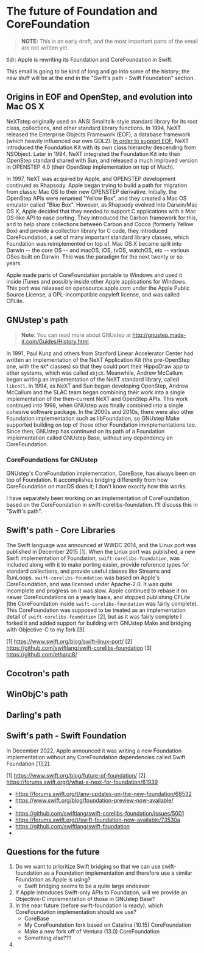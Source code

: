 # The future of Foundation and CoreFoundation

> **NOTE:** This is an early draft, and the most important parts of the email are not written yet.

tldr: Apple is rewriting its Foundation and CoreFoundation in Swift.

This email is going to be kind of long and go into some of the history; the new stuff will be at the end in the "Swift's path - Swift Foundation" section.

## Origins in EOF and OpenStep, and evolution into Mac OS X

NeXTstep originally used an ANSI Smalltalk-style standard library for its root class, collections, and other standard library functions. In 1994, NeXT released the Enterprise Objects Framework (EOF), a database framework (which heavily influenced our own GDL2). [In order to support EOF](https://www.nextop.de/NeXTstep_3.3_Developer_Documentation/Foundation/HybridWorld.htmld/index.html), NeXT introduced the Foundation Kit with its own class hierarchy descending from NSObject. Later in 1994, NeXT integrated the Foundation Kit into their OpenStep standard shared with Sun, and released a much improved version in OPENSTEP 4.0 (their OpenStep implementation on top of Mach).

In 1997, NeXT was acquired by Apple, and OPENSTEP development continued as Rhapsody. Apple began trying to build a path for migration from classic Mac OS to their new OPENSTEP derivative. Initially, the OpenStep APIs were renamed "Yellow Box", and they created a Mac OS emulator called "Blue Box". However, as Rhapsody evolved into Darwin/Mac OS X, Apple decided that they needed to support C applications with a Mac OS-like API to ease porting. They introduced the Carbon framework for this, and to help share collections between Carbon and Cocoa (formerly Yellow Box) and provide a collection library for C code, they introduced CoreFoundation, a set of many important standard library classes, which Foundation was reimplemented on top of. Mac OS X became split into Darwin -- the core OS -- and macOS, iOS, tvOS, watchOS, etc -- various OSes built on Darwin. This was the paradigm for the next twenty or so years.

Apple made parts of CoreFoundation portable to Windows and used it inside iTunes and possibly inside other Apple applications for Windows. This port was released on opensource.apple.com under the Apple Public Source License, a GPL-incompatible copyleft license, and was called CFLite.

## GNUstep's path

> **Note**: You can read more about GNUstep at http://gnustep.made-it.com/Guides/History.html.

In 1991, Paul Kunz and others from Stanford Linear Accelerator Center had written an implementation of the NeXT Application Kit (the pre-OpenStep one, with the `NX`* classes) so that they could port their HippoDraw app to other systems, which was called `objcX`. Meanwhile, Andrew McCallum began writing an implementation of the NeXT standard library, called `libcoll`. In 1994, as NeXT and Sun began developing OpenStep, Andrew McCallum and the SLAC team began combining their work into a single implementation of the then-current NeXT and OpenStep APIs. This work continued into 1998, when GNUstep was finally combined into a single cohesive software package. In the 2000s and 2010s, there were also other Foundation implementation such as libFoundation, so GNUstep Make supported building on top of those other Foundation immplementations too. Since then, GNUstep has continued on its path of a Foundation implementation called GNUstep Base, without any dependency on CoreFoundation.

### CoreFoundations for GNUstep

GNUstep's CoreFoundation implementation, CoreBase, has always been on top of Foundation. It accomplishes bridging differently from how CoreFoundation on macOS does it; I don't know exactly how this works.

I have separately been working on an implementation of CoreFoundation based on the CoreFoundation in swift-corelibs-foundation. I'll discuss this in "Swift's path".

## Swift's path - Core Libraries

The Swift language was announced at WWDC 2014, and the Linux port was published in December 2015 [1]. When the Linux port was published, a new Swift implementation of Foundation, `swift-corelibs-foundation`, was included along with it to make porting easier, provide reference types for standard collections, and provide useful classes like Streams and RunLoops. `swift-corelibs-foundation` was based on Apple's CoreFoundation, and was licensed under Apache-2.0. It was quite incomplete and progress on it was slow. Apple continued to rebase it on newer CoreFoundations on a yearly basis, and stopped publishing CFLite (the CoreFoundation inside `swift-corelibs-foundation` was fairly complete). This CoreFoundation was supposed to be treated as an implementation detail of `swift-corelibs-foundation` [2], but as it was fairly complete I forked it and added support for building with GNUstep Make and bridging with Objective-C to my fork [3].

[1] https://www.swift.org/blog/swift-linux-port/
[2] https://github.com/swiftlang/swift-corelibs-foundation
[3] https://github.com/ethanc8/

## Cocotron's path



## WinObjC's path



## Darling's path



## Swift's path - Swift Foundation

In December 2022, Apple announced it was writing a new Foundation implementation without any CoreFoundation dependencies called Swift Foundation [1][2]. 

[1] https://www.swift.org/blog/future-of-foundation/
[2] https://forums.swift.org/t/what-s-next-for-foundation/61939

* https://forums.swift.org/t/any-updates-on-the-new-foundation/68532
* https://www.swift.org/blog/foundation-preview-now-available/
* 
* https://github.com/swiftlang/swift-corelibs-foundation/issues/5001
* https://forums.swift.org/t/swift-foundation-now-available/73530a
* https://github.com/swiftlang/swift-foundation
* 

## Questions for the future

1. Do we want to prioritize Swift bridging so that we can use swift-foundation as a Foundation implementation and therefore use a similar Foundation as Apple is using?
    - Swift bridging seems to be a quite large endeavor
2. If Apple introduces Swift-only APIs to Foundation, will we provide an Objective-C implementation of those in GNUstep Base?
3. In the near future (before swift-foundation is ready), which CoreFoundation implementation should we use?
    - CoreBase
    - My CoreFoundation fork based on Catalina (10.15) CoreFoundation
    - Make a new fork off of Ventura (13.0) CoreFoundation
    - Something else???
4. 
